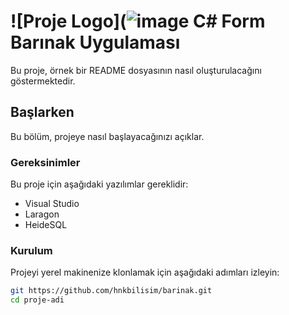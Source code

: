 # ![Proje Logo](![image](https://www.tasarimkodlama.com/wp-content/uploads/2019/11/logo-1-3.png) C# Form Barınak Uygulaması

Bu proje, örnek bir README dosyasının nasıl oluşturulacağını göstermektedir.

## Başlarken

Bu bölüm, projeye nasıl başlayacağınızı açıklar.

### Gereksinimler

Bu proje için aşağıdaki yazılımlar gereklidir:
- Visual Studio
- Laragon
- HeideSQL

### Kurulum

Projeyi yerel makinenize klonlamak için aşağıdaki adımları izleyin:

```bash
git https://github.com/hnkbilisim/barinak.git
cd proje-adi
